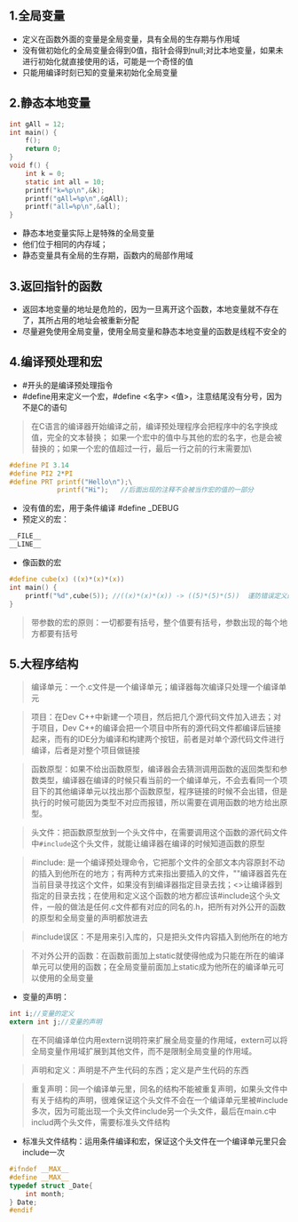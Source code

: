 ## 1.全局变量
- 定义在函数外面的变量是全局变量，具有全局的生存期与作用域
- 没有做初始化的全局变量会得到0值，指针会得到null;对比本地变量，如果未进行初始化就直接使用的话，可能是一个奇怪的值
- 只能用编译时刻已知的变量来初始化全局变量
## 2.静态本地变量
```c
int gAll = 12;
int main() {
    f();
    return 0;
}
void f() {
    int k = 0;
    static int all = 10;
    printf("k=%p\n",&k);
    printf("gAll=%p\n",&gAll);
    printf("all=%p\n",&all);
}
```
- 静态本地变量实际上是特殊的全局变量
- 他们位于相同的内存域；
- 静态变量具有全局的生存期，函数内的局部作用域
## 3.返回指针的函数
- 返回本地变量的地址是危险的，因为一旦离开这个函数，本地变量就不存在了，其所占用的地址会被重新分配
- 尽量避免使用全局变量，使用全局变量和静态本地变量的函数是线程不安全的
## 4.编译预处理和宏
- #开头的是编译预处理指令
- #define用来定义一个宏，#define <名字> <值>，注意结尾没有分号，因为不是C的语句
> 在C语言的编译器开始编译之前，编译预处理程序会把程序中的名字换成值，完全的文本替换；
> 如果一个宏中的值中与其他的宏的名字，也是会被替换的；如果一个宏的值超过一行，最后一行之前的行末需要加\
```c
#define PI 3.14
#define PI2 2*PI
#define PRT printf("Hello\n");\
            printf("Hi");   //后面出现的注释不会被当作宏的值的一部分
```
- 没有值的宏，用于条件编译 #define _DEBUG
- 预定义的宏：
```c
__FILE__  
__LINE__
```
- 像函数的宏
```c
#define cube(x) ((x)*(x)*(x))
int main() {
    printf("%d",cube(5)); //((x)*(x)*(x)) -> ((5)*(5)*(5))  谨防错误定义的宏，如果x不加括号，cube(5+2)就变成5+2*5+2*5+2
}
```
> 带参数的宏的原则：一切都要有括号，整个值要有括号，参数出现的每个地方都要有括号
## 5.大程序结构
> 编译单元：一个.c文件是一个编译单元；编译器每次编译只处理一个编译单元 

> 项目：在Dev C++中新建一个项目，然后把几个源代码文件加入进去；对于项目，Dev C++的编译会把一个项目中所有的源代码文件都编译后链接起来，而有的IDE分为编译和构建两个按钮，前者是对单个源代码文件进行编译，后者是对整个项目做链接

> 函数原型：如果不给出函数原型，编译器会去猜测调用函数的返回类型和参数类型，编译器在编译的时候只看当前的一个编译单元，不会去看同一个项目下的其他编译单元以找出那个函数原型，程序链接的时候不会出错，但是执行的时候可能因为类型不对应而报错，所以需要在调用函数的地方给出原型。
 
> 头文件：把函数原型放到一个头文件中，在需要调用这个函数的源代码文件中`#include`这个头文件，就能让编译器在编译的时候知道函数的原型

> #include: 是一个编译预处理命令，它把那个文件的全部文本内容原封不动的插入到他所在的地方；有两种方式来指出要插入的文件，""编译器首先在当前目录寻找这个文件，如果没有到编译器指定目录去找；<>让编译器到指定的目录去找；在使用和定义这个函数的地方都应该#include这个头文件，一般的做法是任何.c文件都有对应的同名的.h，把所有对外公开的函数的原型和全局变量的声明都放进去

> #include误区：不是用来引入库的，只是把头文件内容插入到他所在的地方

> 不对外公开的函数：在函数前面加上static就使得他成为只能在所在的编译单元可以使用的函数；在全局变量前面加上static成为他所在的编译单元可以使用的全局变量
- 变量的声明：
```c
int i;//变量的定义
extern int j;//变量的声明
```
> 在不同编译单位内用extern说明符来扩展全局变量的作用域，extern可以将全局变量作用域扩展到其他文件，而不是限制全局变量的作用域。

> 声明和定义：声明是不产生代码的东西；定义是产生代码的东西

> 重复声明：同一个编译单元里，同名的结构不能被重复声明，如果头文件中有关于结构的声明，很难保证这个头文件不会在一个编译单元里被#include多次，因为可能出现一个头文件include另一个头文件，最后在main.c中includ两个头文件，需要标准头文件结构

- 标准头文件结构：运用条件编译和宏，保证这个头文件在一个编译单元里只会include一次
```c
#ifndef __MAX__
#define __MAX__
typedef struct _Date{
    int month;  
} Date;
#endif
```